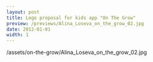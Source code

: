 ```yaml
---
layout: post
title: Logo proposal for kids app "On The Grow"
preview: /previews/Alina_Loseva_on_the_grow_02.jpg
date: 2012-01-01
width: 1
---
```

/assets/on-the-grow/Alina_Loseva_on_the_grow_02.jpg

